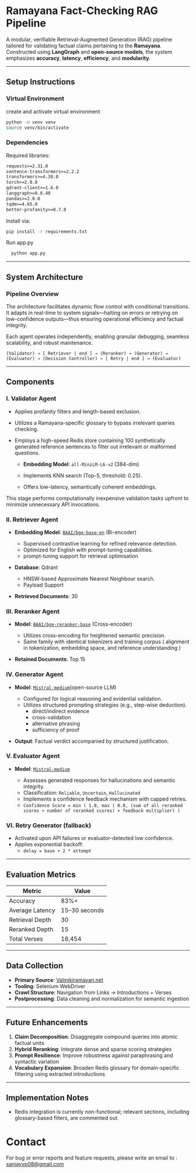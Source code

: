 # Ramayana Fact-Checking RAG Pipeline

A modular, verifiable Retrieval-Augmented Generation (RAG) pipeline tailored for validating factual claims pertaining to the **Ramayana**. Constructed using **LangGraph** and **open-source models**, the system emphasizes **accuracy**, **latency**, **efficiency**, and **modularity**.

---

## Setup Instructions

### Virtual Environment

create and activate virtual environment

```bash
python -m venv venv
source venv/bin/activate
```

### Dependencies

Required libraries:

```txt
requests>=2.31.0
sentence-transformers>=2.2.2
transformers>=4.30.0
torch>=2.0.0
qdrant-client>=1.6.0
langgraph>=0.0.40
pandas>=2.0.0
tqdm>=4.65.0
better-profanity>=0.7.0
```

Install via:

```bash
pip install -r requirements.txt
```

Run app.py

```bash
  python app.py
```

---

## System Architecture

### Pipeline Overview

The architecture facilitates dynamic flow control with conditional transitions. It adapts in real-time to system signals—halting on errors or retrying on low-confidence outputs—thus ensuring operational efficiency and factual integrity.

Each agent operates independently, enabling granular debugging, seamless scalability, and robust maintenance.

```
(Validator) → [ Retriever | end ] → (Reranker) → (Generator) → (Evaluator) → (Decision Controller) → [ Retry | end ] → (Evaluator)
```

---

## Components

### I. Validator Agent

- Applies profanity filters and length-based exclusion.
- Utilizes a Ramayana-specific glossary to bypass irrelevant queries checking.
- Employs a high-speed Redis store containing 100 synthetically generated reference sentences to filter out irrelevant or malformed questions.

  - **Embedding Model**: `all-MiniLM-L6-v2` (384-dim)

  - Implements KNN search (Top-5, threshold: 0.25).
  - Offers low-latency, semantically coherent embeddings.

This stage performs computationally inexpensive validation tasks upfront to minimize unnecessary API invocations.

### II. Retriever Agent

- **Embedding Model**: [`BAAI/bge-base-en`](https://huggingface.co/BAAI/bge-base-en) (Bi-encoder)

  - Supervised contrastive learning for refined relevance detection.
  - Optimized for English with prompt-tuning capabilities.
  - prompt-tuning support for retrieval optimisation

- **Database**: Qdrant

  - HNSW-based Approximate Nearest Neighbour search.
  - Payload Support

- **Retrieved Documents**: 30

### III. Reranker Agent

- **Model**: [`BAAI/bge-reranker-base`](https://huggingface.co/BAAI/bge-reranker-base) (Cross-encoder)

  - Utilizes cross-encoding for heightened semantic precision.
  - Same family with identical tokenizers and training corpus ( alignment in tokenization, embedding space, and reference understanding )

- **Retained Documents**: Top 15

### IV. Generator Agent

- **Model**: [`Mistral-medium`](https://docs.mistral.ai/getting-started/models/models_overview/)(open-source LLM)

  - Configured for logical reasoning and evidential validation.
  - Utilizes structured prompting strategies (e.g., step-wise deduction).
    - direct/indirect evidence
    - cross-validation
    - alternative phrasing
    - sufficiency of proof

- **Output**: Factual verdict accompanied by structured justification.

### V. Evaluator Agent

- **Model**: [`Mistral-medium`](https://docs.mistral.ai/getting-started/models/models_overview/)

  - Assesses generated responses for hallucinations and semantic integrity.
  - Classification: `Reliable`, `Uncertain`, `Hallucinated`
  - Implements a confidence feedback mechanism with capped retries.
  - `Confidence Score =
min ( 1.0, max ( 0.0, (sum of all reranked scores ÷ number of reranked scores) × feedback multiplier) )`

### VI. Retry Generator (fallback)

- Activated upon API failures or evaluator-detected low confidence.
- Applies exponential backoff:
  - `delay = base + 2 * attempt`

---

## Evaluation Metrics

| Metric          | Value         |
| --------------- | ------------- |
| Accuracy        | 83%+          |
| Average Latency | 15–30 seconds |
| Retrieval Depth | 30            |
| Reranked Depth  | 15            |
| Total Verses    | 18,454        |

---

## Data Collection

- **Primary Source**: [Valmikiramayan.net](https://valmikiramayan.net)
- **Tooling**: Selenium WebDriver
- **Crawl Structure**: Navigation from Links → Introductions + Verses
- **Postprocessing**: Data cleaning and normalization for semantic ingestion

---

## Future Enhancements

1. **Claim Decomposition**: Disaggregate compound queries into atomic factual units
2. **Hybrid Reranking**: Integrate dense and sparse scoring strategies
3. **Prompt Resilience**: Improve robustness against paraphrasing and syntactic variation
4. **Vocabulary Expansion**: Broaden Redis glossary for domain-specific filtering using extracted introductions

---

## Implementation Notes

- Redis integration is currently non-functional; relevant sections, including glossary-based filters, are commented out.

# Contact 

For bug or error reports and feature requests, please write an email to : sanjayvp08@gmail.com